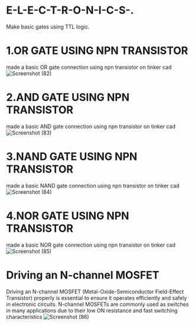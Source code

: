 # E-L-E-C-T-R-O-N-I-C-S-. 
Make basic gates using TTL logic.
# 1.OR GATE USING NPN TRANSISTOR
made a basic OR gate connection using npn transistor on tinker cad
![Screenshot (82)](https://github.com/kunaldesai1512/E-L-E-C-T-R-O-N-I-C-S-./assets/123637561/bb7456a6-b32b-4fb6-b6d3-2556f134eff5)
# 2.AND GATE USING NPN TRANSISTOR
made a basic AND gate connection using npn transistor on tinker cad
![Screenshot (83)](https://github.com/kunaldesai1512/E-L-E-C-T-R-O-N-I-C-S-./assets/123637561/246cc9bb-3d7c-467c-880b-8f5d38197786)
# 3.NAND GATE USING NPN TRANSISTOR
made a basic NAND gate connection using npn transistor on tinker cad
![Screenshot (84)](https://github.com/kunaldesai1512/E-L-E-C-T-R-O-N-I-C-S-./assets/123637561/44c2cb44-8611-4c15-910b-8f7544b7e9de)
# 4.NOR GATE USING NPN TRANSISTOR
made a basic NOR gate connection using npn transistor on tinker cad
![Screenshot (85)](https://github.com/kunaldesai1512/E-L-E-C-T-R-O-N-I-C-S-./assets/123637561/91cd3749-f757-459f-b8c9-05c50b24dd72)
 # Driving an N-channel MOSFET
Driving an N-channel MOSFET (Metal-Oxide-Semiconductor Field-Effect Transistor) properly is essential to ensure it operates efficiently and safely in electronic circuits. N-channel MOSFETs are commonly used as switches in many applications due to their low ON resistance and fast switching characteristics
![Screenshot (86)](https://github.com/kunaldesai1512/E-L-E-C-T-R-O-N-I-C-S-./assets/123637561/336bd9dd-573a-4dab-b050-aae9cfec83be)
